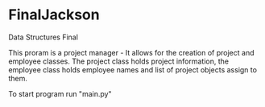 # FinalJackson
Data Structures Final 

This proram is a project manager - It allows for the creation of project and employee classes.
The project class holds project information, the employee class holds employee names and list of project objects assign to them.

To start program run "main.py"
